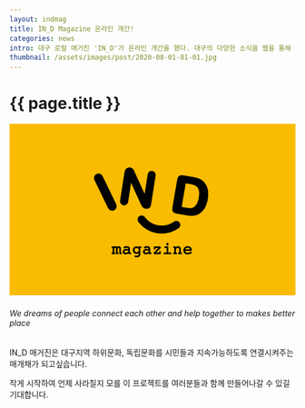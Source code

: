 ```yaml
---
layout: indmag
title: IN_D Magazine 온라인 개간!
categories: news
intro: 대구 로컬 매거진 'IN_D'가 온라인 개간을 했다. 대구의 다양한 소식을 웹을 통해 더욱 빠르게 접할 수 있게되었다. 
thumbnail: /assets/images/post/2020-08-01-01-01.jpg
---
```

# {{ page.title }}
![logo](/assets/images/post/2020-08-01-01-01.jpg)

###### We dreams of people connect each other and help together to makes better place

IN_D 매거진은 대구지역 하위문화, 독립문화를 시민들과 지속가능하도록 연결시켜주는 매개채가 되고싶습니다.

작게 시작하여 언제 사라질지 모를 이 프로젝트를 여러분들과 함께 만들어나갈 수 있길 기대합니다.